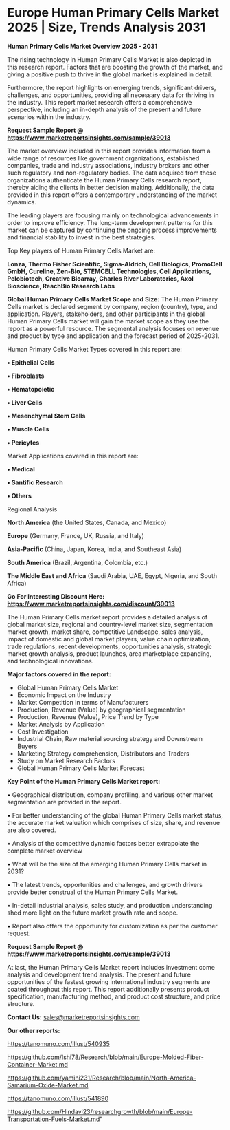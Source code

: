 # Europe Human Primary Cells Market 2025 | Size, Trends Analysis 2031

<Strong> Human Primary Cells Market Overview 2025 - 2031</strong>

The rising technology in Human Primary Cells Market is also depicted in this research report. Factors that are boosting the growth of the market, and giving a positive push to thrive in the global market is explained in detail.

Furthermore, the report highlights on emerging trends, significant drivers, challenges, and opportunities, providing all necessary data for thriving in the industry. This report market research offers a comprehensive perspective, including an in-depth analysis of the present and future scenarios within the industry.

<strong>Request Sample Report @ <a href=https://www.marketreportsinsights.com/sample/39013>https://www.marketreportsinsights.com/sample/39013</a></strong>

The market overview included in this report provides information from a wide range of resources like government organizations, established companies, trade and industry associations, industry brokers and other such regulatory and non-regulatory bodies. The data acquired from these organizations authenticate the Human Primary Cells research report, thereby aiding the clients in better decision making. Additionally, the data provided in this report offers a contemporary understanding of the market dynamics.

The leading players are focusing mainly on technological advancements in order to improve efficiency. The long-term development patterns for this market can be captured by continuing the ongoing process improvements and financial stability to invest in the best strategies.

Top Key players of Human Primary Cells Market are:

<strong>Lonza, Thermo Fisher Scientific, Sigma-Aldrich, Cell Biologics, PromoCell GmbH, Cureline, Zen-Bio, STEMCELL Technologies, Cell Applications, Pelobiotech, Creative Bioarray, Charles River Laboratories, Axol Bioscience, ReachBio Research Labs</strong>

<strong><b>Global Human Primary Cells Market Scope and Size:</b></strong>
The Human Primary Cells market is declared segment by company, region (country), type, and application. Players, stakeholders, and other participants in the global Human Primary Cells market will gain the market scope as they use the report as a powerful resource. The segmental analysis focuses on revenue and product by type and application and the forecast period of 2025-2031.

Human Primary Cells Market Types covered in this report are:

<strong>•  Epithelial Cells

•  Fibroblasts

•  Hematopoietic

•  Liver Cells

•  Mesenchymal Stem Cells

•  Muscle Cells

•  Pericytes</strong>

Market Applications covered in this report are:

<strong>•  Medical

•  Santific Research

•  Others</strong> 

Regional Analysis

<strong>North America</strong> (the United States, Canada, and Mexico)

<strong>Europe</strong> (Germany, France, UK, Russia, and Italy)

<strong>Asia-Pacific</strong> (China, Japan, Korea, India, and Southeast Asia)

<strong>South America</strong> (Brazil, Argentina, Colombia, etc.)

<strong>The Middle East and Africa</strong> (Saudi Arabia, UAE, Egypt, Nigeria, and South Africa)

<strong>Go For Interesting Discount Here: <a href=https://www.marketreportsinsights.com/discount/39013>https://www.marketreportsinsights.com/discount/39013</a></strong>

The Human Primary Cells market report provides a detailed analysis of global market size, regional and country-level market size, segmentation market growth, market share, competitive Landscape, sales analysis, impact of domestic and global market players, value chain optimization, trade regulations, recent developments, opportunities analysis, strategic market growth analysis, product launches, area marketplace expanding, and technological innovations.

<strong><b>Major factors covered in the report:</b></strong>
<ul>
  <li>Global Human Primary Cells Market </li>
  <li>Economic Impact on the Industry</li>
  <li>Market Competition in terms of Manufacturers</li>
  <li>Production, Revenue (Value) by geographical segmentation</li>
  <li>Production, Revenue (Value), Price Trend by Type</li>
  <li>Market Analysis by Application</li>
  <li>Cost Investigation</li>
  <li>Industrial Chain, Raw material sourcing strategy and Downstream Buyers</li>
  <li>Marketing Strategy comprehension, Distributors and Traders</li>
  <li>Study on Market Research Factors</li>
  <li>Global Human Primary Cells Market Forecast</li>
</ul>

<strong><b>Key Point of the Human Primary Cells Market report:</b></strong>

• Geographical distribution, company profiling, and various other market segmentation are provided in the report.

• For better understanding of the global Human Primary Cells market status, the accurate market valuation which comprises of size, share, and revenue are also covered.

• Analysis of the competitive dynamic factors better extrapolate the complete market overview

• What will be the size of the emerging Human Primary Cells market in 2031?

• The latest trends, opportunities and challenges, and growth drivers provide better construal of the Human Primary Cells Market.

• In-detail industrial analysis, sales study, and production understanding shed more light on the future market growth rate and scope.

• Report also offers the opportunity for customization as per the customer request.

<strong>Request Sample Report @ <a href=https://www.marketreportsinsights.com/sample/39013>https://www.marketreportsinsights.com/sample/39013</a></strong>

At last, the Human Primary Cells Market report includes investment come analysis and development trend analysis. The present and future opportunities of the fastest growing international industry segments are coated throughout this report. This report additionally presents product specification, manufacturing method, and product cost structure, and price structure.

<strong>Contact Us:</strong>
sales@marketreportsinsights.com

<strong>Our other reports:</strong>

<a href=https://tanomuno.com/illust/540935>https://tanomuno.com/illust/540935</a>

<a href=https://github.com/Ishi78/Research/blob/main/Europe-Molded-Fiber-Container-Market.md>https://github.com/Ishi78/Research/blob/main/Europe-Molded-Fiber-Container-Market.md</a>

<a href=https://github.com/yamini231/Research/blob/main/North-America-Samarium-Oxide-Market.md>https://github.com/yamini231/Research/blob/main/North-America-Samarium-Oxide-Market.md</a>

<a href=https://tanomuno.com/illust/541890>https://tanomuno.com/illust/541890</a>

<a href=https://github.com/Hindavi23/researchgrowth/blob/main/Europe-Transportation-Fuels-Market.md>https://github.com/Hindavi23/researchgrowth/blob/main/Europe-Transportation-Fuels-Market.md</a>"
